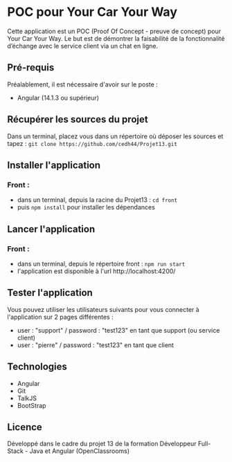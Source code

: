 # POC pour Your Car Your Way

Cette application est un POC (Proof Of Concept - preuve de concept) pour Your Car Your Way. Le but est de démontrer la faisabilité de la fonctionnalité d’échange avec le service client via un chat en ligne.

## Pré-requis

Préalablement, il est nécessaire d'avoir sur le poste :
- Angular (14.1.3 ou supérieur)

## Récupérer les sources du projet

Dans un terminal, placez vous dans un répertoire où déposer les sources et tapez : `git clone https://github.com/cedh44/Projet13.git`

## Installer l'application

### Front :
- dans un terminal, depuis la racine du Projet13 : `cd front`
- puis `npm install` pour installer les dépendances

## Lancer l'application

### Front :
- dans un terminal, depuis le répertoire front : `npm run start`
- l'application est disponible à l'url http://localhost:4200/

## Tester l'application

Vous pouvez utiliser les utilisateurs suivants pour vous connecter à l'application sur 2 pages différentes :
- user : "support" / password : "test123" en tant que support (ou service client)
- user : "pierre" / password : "test123" en tant que client

## Technologies

- Angular
- Git
- TalkJS
- BootStrap

## Licence

Développé dans le cadre du projet 13 de la formation Développeur Full-Stack - Java et Angular (OpenClassrooms)